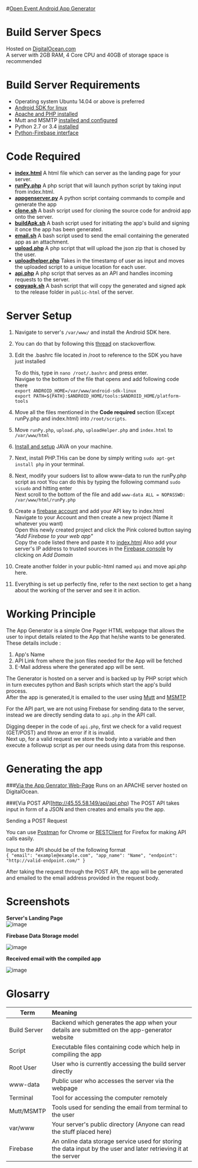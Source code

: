 #[Open Event Android App Generator](http://45.55.58.149)

Build Server Specs 
======
Hosted on [DigitalOcean.com](https://www.digitalocean.com) <br>
A server with 2GB RAM, 4 Core CPU and 40GB of storage space is recommended <br>

Build Server Requirements
======
* Operating system Ubuntu 14.04 or above is preferred
* [Android SDK for linux](http://stackoverflow.com/a/19416222/5471095)
* [Apache and PHP installed](https://www.digitalocean.com/community/tutorials/how-to-install-linux-apache-mysql-php-lamp-stack-on-ubuntu)
* Mutt and MSMTP [installed and configured](https://opev.wordpress.com/2016/06/15/sending-e-mail-from-linux-terminal/)
* Python 2.7 or 3.4 [installed](http://askubuntu.com/questions/350751/install-and-run-python-3-at-the-same-time-than-python-2)
* [Python-Firebase interface](https://pypi.python.org/pypi/python-firebase/1.2)

Code Required
======
* **[index.html](https://github.com/fossasia/open-event-android/blob/master/apk-generator/index.html)** A html file which can server as the landing page for your server.
* **[runPy.php](https://github.com/fossasia/open-event-android/blob/master/apk-generator/scripts/runPy.php)** A php script that will launch python script by taking input from index.html.
* **[appgenserver.py](https://github.com/fossasia/open-event-android/blob/master/apk-generator/scripts/appgenserver.py)** A python script containg commands to compile and generate the app
* **[clone.sh](https://github.com/fossasia/open-event-android/blob/master/apk-generator/scripts/clone.sh)** A bash script used for cloning the source code for android app onto the server.
* **[buildApk.sh](https://github.com/fossasia/open-event-android/blob/master/apk-generator/scripts/buildApk.sh)** A bash script used for initiating the app's build and signing it once the app has been generated.
* **[email.sh](https://github.com/fossasia/open-event-android/blob/master/apk-generator/scripts/email.sh)** A bash script used to send the email containing the generated app as an attachment.
* **[upload.php](https://github.com/fossasia/open-event-android/blob/development/apk-generator/scripts/upload.php)** A php script that will upload the json zip that is chosed by the user.
* **[uploadhelper.php](https://github.com/fossasia/open-event-android/blob/development/apk-generator/scripts/uploadHelper.php)** Takes in the timestamp of user as input and moves the uploaded script to a unique location for each user.
* **[api.php](https://github.com/fossasia/open-event-android/blob/development/apk-generator/api/api.php)** A php script that serves as an API and handles incoming requests to the server.
* **[copyapk.sh](https://github.com/fossasia/open-event-android/blob/development/apk-generator/scripts/copyApk.sh)** A bash script that will copy the generated and signed apk to the release folder in `public-html` of the server.

Server Setup
======
1. Navigate to server's ```/var/www/``` and install the Android SDK here.
2. You can do that by following this [thread](http://stackoverflow.com/questions/17963508/how-to-install-android-sdk-build-tools-on-the-command-line/) on stackoverflow.
2. Edit the .bashrc file located in /root to reference to the SDK you have just installed

   To do this, type in ```nano /root/.bashrc``` and press enter. <br>
   Navigae to the bottom of the file that opens and add following code there <br> ```export ANDROID_HOME=/var/www/android-sdk-linux ```<br>
   ```export PATH=${PATH}:$ANDROID_HOME/tools:$ANDROID_HOME/platform-tools```
3. Move all the files mentioned in the **Code required** section (Except runPy.php and index.html) into ```/root/scripts```.
4. Move `runPy.php`, `upload.php`, `uploadHelper.php` and `index.html` to ```/var/www/html```
5. [Install and setup](https://www.digitalocean.com/community/tutorials/how-to-install-java-with-apt-get-on-ubuntu-16-04) JAVA on your machine.
6. Next, install PHP.THis can be done by simply writing `sudo apt-get install php` in your terminal. 
7. Next, modify your sudoers list to allow www-data to run the runPy.php script as root
   You can do this by typing the following command ```sudo visudo``` and hitting enter <br>
   Next scroll to the bottom of the file and add ```www-data ALL = NOPASSWD: /var/www/html/runPy.php```
8. Create a [firebase account](firebase.google.com) and add your API key to index.html <br>
   Navigate to your Account and then create a new project (Name it whatever you want) <br>
   Open this newly created project and click the Pink colored button saying *"Add Firebase to your web app"* <br>
   Copy the code listed there and paste it to [index.html](https://github.com/fossasia/open-event-android/blob/master/apk-generator/index.html#L76)
   Also add your server's IP address to trusted sources in the [Firebase console](https://console.firebase.google.com/project/app-generator/authentication/providers) by clicking on *Add Domain*
9. Create another folder in your public-html named ```api``` and move api.php here.    
   
10. Everything is set up perfectly fine, refer to the next section to get a hang about the working of the server and see it in action.

Working Principle 
======
The App Generator is a simple One Pager HTML webpage that allows the user to input details related to the App that he/she wants to be generated.<br>
These details include :

1. App's Name
2. API Link from where the json files needed for the App will be fetched
3. E-Mail address where the generated app will be sent.

The Generator is hosted on a server and is backed up by PHP script which in turn executes python and Bash scripts which start the app's build process. <br>
After the app is generated,it is emailed to the user using [Mutt](http://www.mutt.org/) and [MSMTP](http://msmtp.sourceforge.net/) <br>

For the API part, we are not using Firebase for sending data to the server, instead we are directly sending data to `api.php` in the API call.

Digging deeper in the code of `api.php`, first we check for a valid request (GET/POST) and throw an error if it is invalid.<br>
Next up, for a valid request we store the body into a variable and then execute a followup script as per our needs using data from this response.

Generating the app
======
###[Via the App Genrator Web-Page](http://45.55.58.149)
Runs on an APACHE server hosted on DigitalOcean.

###[Via POST API]http://45.55.58.149/api/api.php)
The POST API takes input in form of a JSON and then creates and emails you the app.<br>

Sending a POST Request <br>

You can use [Postman](https://chrome.google.com/webstore/detail/postman/fhbjgbiflinjbdggehcddcbncdddomop?hl=en) for Chrome or [RESTClient](https://addons.mozilla.org/de/firefox/addon/restclient/) for Firefox for making API calls easily.

Input to the API should be of the following format <br>
```{ "email": "example@example.com", "app_name": "Name", "endpoint": "http://valid-endpoint.com/" } ```<br>

After taking the request through the POST API, the app will be generated and emailed to the email address provided in the request body.

Screenshots
======

**Server's Landing Page** <br>
![image](http://i.imgur.com/tuP47wE.png) <br>


**Firebase Data Storage model** <br>

![image](http://i.imgur.com/jGVuOxS.png)


**Received email with the compiled app**

![image](http://i.imgur.com/ONrOrtk.png)

Glosarry
======
| Term        | Meaning           |
| ------------- |:-------------|
| Build Server     | Backend which generates the app when your details are submitted on the app-generator website  |
| Script    | Executable files containing code which help in compiling the app      |
| Root User | User who is currently accessing the build server directly      | 
| www-data  | Public user who accesses the server via the webpage  |
| Terminal | Tool for accessing the computer remotely  |
| Mutt/MSMTP | Tools used for sending the email from terminal to the user  |
| var/www | Your server's public directory (Anyone can read the stuff placed here)  |
| Firebase | An online data storage service used for storing the data input by the user and later retrieving it at the server|
